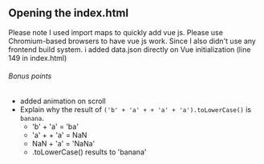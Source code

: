 Opening the index.html
---
Please note I used import maps to quickly add vue js. Please use Chromium-based browsers to have vue js work. 
Since I also didn't use any frontend build system. i added data.json directly on Vue initialization (line 149 in index.html)

###### Bonus points
* added animation on scroll
* Explain why the result of `('b' + 'a' + + 'a' + 'a').toLowerCase()` is `banana`.
  * 'b' + 'a' = 'ba'
  * 'a' + + 'a' = NaN
  * NaN + 'a' = 'NaNa'
  * .toLowerCase() results to 'banana'

